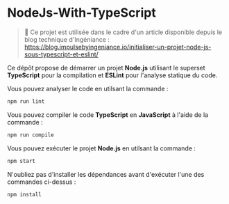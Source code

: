 # NodeJs-With-TypeScript

> 📃 Ce projet est utilisée dans le cadre d'un article disponible depuis le blog technique d'Ingéniance :
https://blog.impulsebyingeniance.io/initialiser-un-projet-node-js-sous-typescript-et-eslint/

Ce dépôt propose de démarrer un projet **Node.js** utilisant le superset **TypeScript** pour la compilation et **ESLint** pour l'analyse statique du code.

Vous pouvez analyser le code en utilsant la commande :
```bash
npm run lint
```

Vous pouvez compiler le code **TypeScript** en **JavaScript** à l'aide de la commande :
```bash
npm run compile
```

Vous pouvez exécuter le projet **Node.js** en utilsant la commande :
```bash
npm start
```

N'oubliez pas d'installer les dépendances avant d'exécuter l'une des commandes ci-dessus :
```bash
npm install
```
